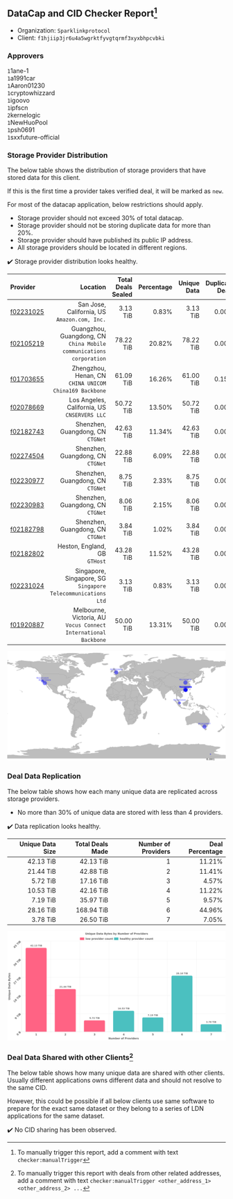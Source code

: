 ## DataCap and CID Checker Report[^1]
 - Organization: `Sparklinkprotocol`
 - Client: `f1hjiip3jr6u4a5wgrktfyvgtqrmf3xyxbhpcvbki`
### Approvers
`1`1ane-1<br/>`1`a1991car<br/>`1`Aaron01230<br/>`1`cryptowhizzard<br/>`1`igoovo<br/>`1`ipfscn<br/>`2`kernelogic<br/>`1`NewHuoPool<br/>`1`psh0691<br/>`1`sxxfuture-official

### Storage Provider Distribution
The below table shows the distribution of storage providers that have stored data for this client.

If this is the first time a provider takes verified deal, it will be marked as `new`.

For most of the datacap application, below restrictions should apply.
 - Storage provider should not exceed 30% of total datacap.
 - Storage provider should not be storing duplicate data for more than 20%.
 - Storage provider should have published its public IP address.
 - All storage providers should be located in different regions.

✔️ Storage provider distribution looks healthy.

| Provider                                              |                                                               Location | Total Deals Sealed | Percentage | Unique Data | Duplicate Deals |
| :---------------------------------------------------- | ---------------------------------------------------------------------: | -----------------: | ---------: | ----------: | --------------: |
| [f02231025](https://filfox.info/en/address/f02231025) |                        San Jose, California, US<br/>`Amazon.com, Inc.` |           3.13 TiB |      0.83% |    3.13 TiB |           0.00% |
| [f02105219](https://filfox.info/en/address/f02105219) | Guangzhou, Guangdong, CN<br/>`China Mobile communications corporation` |          78.22 TiB |     20.82% |   78.22 TiB |           0.00% |
| [f01703655](https://filfox.info/en/address/f01703655) |              Zhengzhou, Henan, CN<br/>`CHINA UNICOM China169 Backbone` |          61.09 TiB |     16.26% |   61.00 TiB |           0.15% |
| [f02078669](https://filfox.info/en/address/f02078669) |                        Los Angeles, California, US<br/>`CNSERVERS LLC` |          50.72 TiB |     13.50% |   50.72 TiB |           0.00% |
| [f02182743](https://filfox.info/en/address/f02182743) |                                   Shenzhen, Guangdong, CN<br/>`CTGNet` |          42.63 TiB |     11.34% |   42.63 TiB |           0.00% |
| [f02274504](https://filfox.info/en/address/f02274504) |                                   Shenzhen, Guangdong, CN<br/>`CTGNet` |          22.88 TiB |      6.09% |   22.88 TiB |           0.00% |
| [f02230977](https://filfox.info/en/address/f02230977) |                                   Shenzhen, Guangdong, CN<br/>`CTGNet` |           8.75 TiB |      2.33% |    8.75 TiB |           0.00% |
| [f02230983](https://filfox.info/en/address/f02230983) |                                   Shenzhen, Guangdong, CN<br/>`CTGNet` |           8.06 TiB |      2.15% |    8.06 TiB |           0.00% |
| [f02182798](https://filfox.info/en/address/f02182798) |                                   Shenzhen, Guangdong, CN<br/>`CTGNet` |           3.84 TiB |      1.02% |    3.84 TiB |           0.00% |
| [f02182802](https://filfox.info/en/address/f02182802) |                                       Heston, England, GB<br/>`GTHost` |          43.28 TiB |     11.52% |   43.28 TiB |           0.00% |
| [f02231024](https://filfox.info/en/address/f02231024) |        Singapore, Singapore, SG<br/>`Singapore Telecommunications Ltd` |           3.13 TiB |      0.83% |    3.13 TiB |           0.00% |
| [f01920887](https://filfox.info/en/address/f01920887) |     Melbourne, Victoria, AU<br/>`Vocus Connect International Backbone` |          50.00 TiB |     13.31% |   50.00 TiB |           0.00% |

<img src="https://raw.githubusercontent.com/data-preservation-programs/filplus-checker-assets/main/filecoin-project/filecoin-plus-large-datasets/issues/1671/1691378075066.png"/>

### Deal Data Replication
The below table shows how each many unique data are replicated across storage providers.

- No more than 30% of unique data are stored with less than 4 providers.

✔️ Data replication looks healthy.

| Unique Data Size | Total Deals Made | Number of Providers | Deal Percentage |
| ---------------: | ---------------: | ------------------: | --------------: |
|        42.13 TiB |        42.13 TiB |                   1 |          11.21% |
|        21.44 TiB |        42.88 TiB |                   2 |          11.41% |
|         5.72 TiB |        17.16 TiB |                   3 |           4.57% |
|        10.53 TiB |        42.16 TiB |                   4 |          11.22% |
|         7.19 TiB |        35.97 TiB |                   5 |           9.57% |
|        28.16 TiB |       168.94 TiB |                   6 |          44.96% |
|         3.78 TiB |        26.50 TiB |                   7 |           7.05% |

<img src="https://raw.githubusercontent.com/data-preservation-programs/filplus-checker-assets/main/filecoin-project/filecoin-plus-large-datasets/issues/1671/1691378076299.png"/>

### Deal Data Shared with other Clients[^3]
The below table shows how many unique data are shared with other clients.
Usually different applications owns different data and should not resolve to the same CID.

However, this could be possible if all below clients use same software to prepare for the exact same dataset or they belong to a series of LDN applications for the same dataset.

✔️ No CID sharing has been observed.

[^1]: To manually trigger this report, add a comment with text `checker:manualTrigger`

[^2]: Deals from those addresses are combined into this report as they are specified with `checker:manualTrigger`

[^3]: To manually trigger this report with deals from other related addresses, add a comment with text `checker:manualTrigger <other_address_1> <other_address_2> ...`
